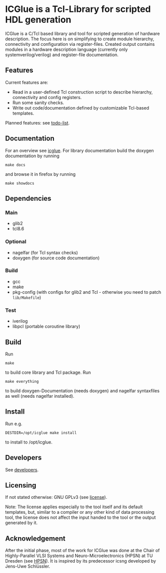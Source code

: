 # ICGlue is a Tcl-Library for scripted HDL generation

ICGlue is a C/Tcl based library and tool for scripted generation of hardware description.
The focus here is on simplifying to create module hierarchy, connectivity and configuration via register-files.
Created output contains modules in a hardware description language (currently only systemverilog/verilog) and register-file documentation.

## Features
Current features are:
- Read in a user-defined Tcl construction script to describe hierarchy, connectivity and config registers.
- Run some sanity checks.
- Write out code/documentation defined by customizable Tcl-based templates.

Planned features: see [todo-list](TODOS.md).

## Documentation
For an overview see [icglue](doxy/icglue.md).
For library documentation build the doxygen documentation by running
```shell
make docs
```
and browse it in firefox by running
```shell
make showdocs
```

## Dependencies
### Main
- glib2
- tcl8.6

### Optional
- nagelfar (for Tcl syntax checks)
- doxygen (for source code documentation)

### Build
- gcc
- make
- pkg-config (with configs for glib2 and Tcl - otherwise you need to patch `lib/Makefile`)

### Test
- iverilog
- libpcl (portable coroutine library)

## Build
Run
```shell
make
```
to build core library and Tcl package.
Run
```shell
make everything
```
to build doxygen-Documentation (needs doxygen) and nagelfar syntaxfiles as well (needs nagelfar installed).

## Install
Run e.g.
```shell
DESTDIR=/opt/icglue make install
```
to install to /opt/icglue.

## Developers
See [developers](AUTHORS.md).

## Licensing
If not stated otherwise: GNU GPLv3 (see [license](LICENSE.md)).

Note: The license applies especially to the tool itself and its default templates,
but, similar to a compiler or any other kind of data processing tool,
the license does not affect the input handed to the tool
or the output generated by it.

## Acknowledgement
After the initial phase, most of the work for ICGlue was done at the Chair of Highly-Parallel VLSI Systems and Neuro-Microelectronics (HPSN) at TU Dresden
(see [HPSN](https://tu-dresden.de/ing/elektrotechnik/iee/hpsn "Chair of Highly-Parallel VLSI Systems and Neuro-Microelectronics")).
It is inspired by its predecessor icsng developed by Jens-Uwe Schlüssler.
